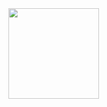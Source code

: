 <div align="left">
  <a href="https://github.com/airtonoliveira">
  <img height="180em" src="https://github-readme-stats.vercel.app/api/top-langs/?username=airtonoliveira&layout=compact&langs_count=15&theme=react&border_radius=15"/>
</div>
